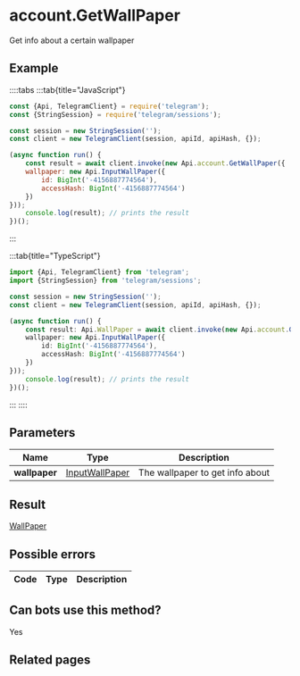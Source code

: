 # account.GetWallPaper

Get info about a certain wallpaper



## Example

::::tabs
:::tab{title="JavaScript"}
```js
const {Api, TelegramClient} = require('telegram');
const {StringSession} = require('telegram/sessions');

const session = new StringSession('');
const client = new TelegramClient(session, apiId, apiHash, {});

(async function run() {
    const result = await client.invoke(new Api.account.GetWallPaper({
    wallpaper: new Api.InputWallPaper({
        id: BigInt('-4156887774564'),
        accessHash: BigInt('-4156887774564')
    })
}));
    console.log(result); // prints the result
})();
```
:::

:::tab{title="TypeScript"}
```ts
import {Api, TelegramClient} from 'telegram';
import {StringSession} from 'telegram/sessions';

const session = new StringSession('');
const client = new TelegramClient(session, apiId, apiHash, {});

(async function run() {
    const result: Api.WallPaper = await client.invoke(new Api.account.GetWallPaper({
    wallpaper: new Api.InputWallPaper({
        id: BigInt('-4156887774564'),
        accessHash: BigInt('-4156887774564')
    })
}));
    console.log(result); // prints the result
})();
```
:::
::::



## Parameters

| Name | Type | Description |
| :--: | ---- | ----------- |
| **wallpaper** | [InputWallPaper](https://core.telegram.org/type/InputWallPaper) | The wallpaper to get info about 


## Result

[WallPaper](https://core.telegram.org/type/WallPaper)



## Possible errors

| Code | Type | Description |
| :--: | ---- | ----------- |


## Can bots use this method?

Yes

## Related pages


